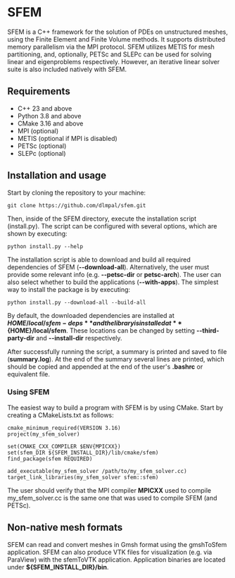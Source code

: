# SFEM
SFEM is a C++ framework for the solution of PDEs on unstructured meshes, using the Finite Element and Finite Volume methods. It supports distributed memory parallelism via the MPI protocol. SFEM utilizes METIS for mesh partitioning, and, optionally, PETSc and SLEPc can be used for solving linear and eigenproblems respectively. However, an iterative linear solver suite is also included natively with SFEM.

## Requirements
* C++ 23 and above
* Python 3.8 and above
* CMake 3.16 and above 
* MPI (optional)
* METIS (optional if MPI is disabled)
* PETSc (optional)
* SLEPc (optional)

## Installation and usage 
Start by cloning the repository to your machine:

```
git clone https://github.com/dlmpal/sfem.git
```

Then, inside of the SFEM directory, execute the installation script (install.py). The script can be configured with several options, 
which are shown by executing:

```
python install.py --help
```

The installation script is able to download and build all required dependencies of SFEM (**--download-all**). Alternatively,
the user must provide some relevant info (e.g. **--petsc-dir** or **petsc-arch**). The user can also select whether to build the applications (**--with-apps**). The simplest way to install the package is by executing:

```
python install.py --download-all --build-all
```

By default, the downloaded dependencies are installed at **${HOME}/local/sfem-deps** and the library 
is installed at **${HOME}/local/sfem**. These locations can be changed by setting **--third-party-dir** and 
**--install-dir** respectively. 

After successfully running the script, a summary is printed and saved to file (**summary.log**). 
At the end of the summary several lines are printed, which should be copied and appended at the end of the user's **.bashrc** or equivalent file. 

### Using SFEM
The easiest way to build a program with SFEM is by using CMake. Start by creating a CMakeLists.txt as follows:

```
cmake_minimum_required(VERSION 3.16)
project(my_sfem_solver)

set(CMAKE_CXX_COMPILER $ENV{MPICXX})
set(sfem_DIR ${SFEM_INSTALL_DIR}/lib/cmake/sfem)
find_package(sfem REQUIRED)

add_executable(my_sfem_solver /path/to/my_sfem_solver.cc)
target_link_libraries(my_sfem_solver sfem::sfem)
```

The user should verify that the MPI compiler **MPICXX** used to compile my_sfem_solver.cc is the same one that was used to compile SFEM (and PETSc). 

## Non-native mesh formats
SFEM can read and convert meshes in Gmsh format using the gmshToSfem application. SFEM can also produce VTK files for visualization (e.g. via ParaView) with the sfemToVTK application. Application binaries are located under **${SFEM_INSTALL_DIR}/bin**.